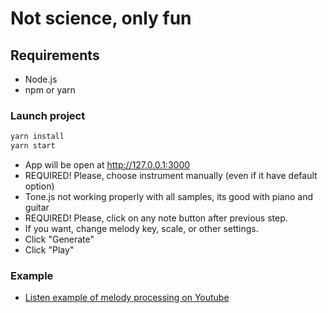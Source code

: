 # Not science, only fun

## Requirements

- Node.js
- npm or yarn

### Launch project

```bash
yarn install
yarn start
```

- App will be open at <http://127.0.0.1:3000>
- REQUIRED! Please, choose instrument manually (even if it have default option)
- Tone.js not working properly with all samples, its good with piano and guitar
- REQUIRED! Please, click on any note button after previous step.
- If you want, change melody key, scale, or other settings.
- Click "Generate"
- Click "Play"

### Example

- [Listen example of melody processing on Youtube](https://youtu.be/XAxc8smsMlM)
